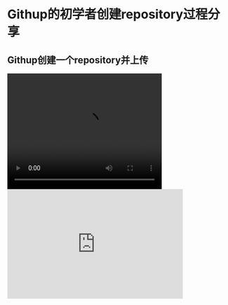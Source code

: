 # Githup的初学者创建repository过程分享
## Githup创建一个repository并上传
<div width="352" height="264">
  <video width="352" height="264" controls autobuffer>
    <source src="https://github.com/zhoubaoyong/Githup-/blob/master/视频/Githup创建上传遇到的问题.mp4" type='video/mp4; codecs="avc1.42E01E, mp4a.40.2"'></source>
</video>
<embed src="https://github.com/zhoubaoyong/Githup-/blob/master/视频/Githup创建上传遇到的问题.mp4"  
autostart="true" loop="true" width="400" height="250">
</embed>
</div>
